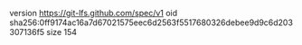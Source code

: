version https://git-lfs.github.com/spec/v1
oid sha256:0ff9174ac16a7d67021575eec6d2563f5517680326debee9d9c6d203307136f5
size 154
